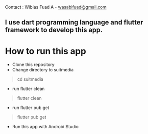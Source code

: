 Contact : Wibias Fuad A - wasabifuad@gmail.com

## I use dart programming language and flutter framework to develop this app.

# How to run this app

- Clone this repository
- Change directory to suitmedia
> cd suitmedia
- run flutter clean
> flutter clean
- run flutter pub get
> flutter pub get
- Run this app with Android Studio